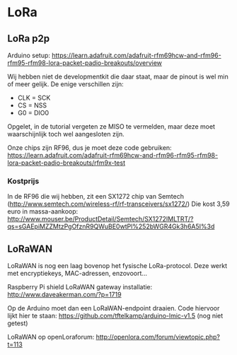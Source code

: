 # LoRa

## LoRa p2p
Arduino setup: https://learn.adafruit.com/adafruit-rfm69hcw-and-rfm96-rfm95-rfm98-lora-packet-padio-breakouts/overview

Wij hebben niet de developmentkit die daar staat, maar de pinout is wel min of meer gelijk. De enige verschillen zijn:
* CLK = SCK
* CS = NSS
* G0 = DIO0

Opgelet, in de tutorial vergeten ze MISO te vermelden, maar deze moet waarschijnlijk toch wel aangesloten zijn.

Onze chips zijn RF96, dus je moet deze code gebruiken: https://learn.adafruit.com/adafruit-rfm69hcw-and-rfm96-rfm95-rfm98-lora-packet-padio-breakouts/rfm9x-test

### Kostprijs
In de RF96 die wij hebben, zit een SX1272 chip van Semtech (http://www.semtech.com/wireless-rf/rf-transceivers/sx1272/)
Die kost 3,59 euro in massa-aankoop: http://www.mouser.be/ProductDetail/Semtech/SX1272IMLTRT/?qs=sGAEpiMZZMtzPgOfznR9QWuBE0wtPl%252bWGR4Gk3h6A5I%3d


## LoRaWAN
LoRaWAN is nog een laag bovenop het fysische LoRa-protocol. Deze werkt met encryptiekeys, MAC-adressen, enzovoort…

Raspberry Pi shield LoRaWAN gateway installatie: http://www.daveakerman.com/?p=1719

Op de Arduino moet dan een LoRaWAN-endpoint draaien. Code hiervoor lijkt hier te staan: https://github.com/tftelkamp/arduino-lmic-v1.5 (nog niet getest)

LoRaWAN op openLoraforum: http://openlora.com/forum/viewtopic.php?t=113



